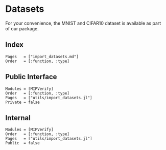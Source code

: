# Datasets

For your convenience, the MNIST and CIFAR10 dataset is available as part of our package.

## Index

```@index
Pages   = ["import_datasets.md"]
Order   = [:function, :type]
```

## Public Interface

```@autodocs
Modules = [MIPVerify]
Order   = [:function, :type]
Pages   = ["utils/import_datasets.jl"]
Private = false
```

## Internal

```@autodocs
Modules = [MIPVerify]
Order   = [:function, :type]
Pages   = ["utils/import_datasets.jl"]
Public  = false
```
